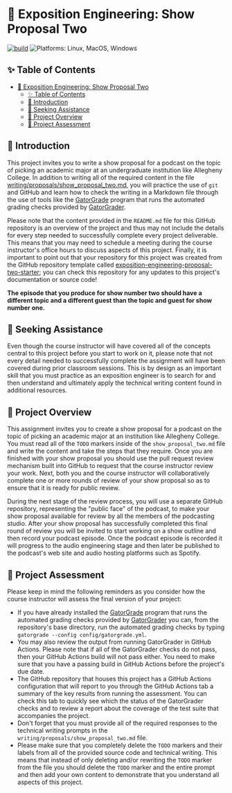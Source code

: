 # 🎤 Exposition Engineering: Show Proposal Two

[![build](../../actions/workflows/build.yml/badge.svg)](../../actions/)
![Platforms: Linux, MacOS, Windows](https://img.shields.io/badge/Platform-Linux%20%7C%20MacOS%20%7C%20Windows-blue.svg)

## ✨ Table of Contents

<!---toc start-->

* [🎤 Exposition Engineering: Show Proposal Two](#-exposition-engineering-show-proposal-two)
  * [✨ Table of Contents](#-table-of-contents)
  * [🏁 Introduction](#-introduction)
  * [🤝 Seeking Assistance](#-seeking-assistance)
  * [🛫 Project Overview](#-project-overview)
  * [🐊 Project Assessment](#-project-assessment)

<!---toc end-->

## 🏁 Introduction

This project invites you to write a show proposal for a podcast on the topic of
picking an academic major at an undergraduate institution like Allegheny
College. In addition to writing all of the required content in the file
[writing/proposals/show_proposal_two.md](writing/proposals/show_proposal_two.md),
you will practice the use of `git` and GitHub and learn how to check the
writing in a Markdown file through the use of tools like the
[GatorGrade](https://github.com/GatorEducator/gatorgrade) program that runs the
automated grading checks provided by
[GatorGrader](https://github.com/GatorEducator/gatorgrader).

Please note that the content provided in the `README.md` file for this GitHub
repository is an overview of the project and thus may not include the details
for every step needed to successfully complete every project deliverable. This
means that you may need to schedule a meeting during the course instructor's
office hours to discuss aspects of this project. Finally, it is important to
point out that your repository for this project was created from the GitHub
repository template called
[exposition-engineering-proposal-two-starter](https://github.com/ExpositionEngineering/exposition-engineering-proposal-two-starter);
you can check this repository for any updates to this project's documentation or
source code!

**The episode that you produce for show number two should have a different
topic and a different guest than the topic and guest for show number one.**

## 🤝 Seeking Assistance

Even though the course instructor will have covered all of the concepts central
to this project before you start to work on it, please note that not every
detail needed to successfully complete the assignment will have been covered
during prior classroom sessions. This is by design as an important skill that
you must practice as an exposition engineer is to search for and then understand
and ultimately apply the technical writing content found in additional resources.

## 🛫 Project Overview

This assignment invites you to create a show proposal for a podcast on the topic
of picking an academic major at an institution like Allegheny College. You must
read all of the `TODO` markers inside of the `show_proposal_two.md` file and
write the content and take the steps that they require. Once you are finished
with your show proposal you should use the pull request review mechanism built
into GitHub to request that the course instructor review your work. Next, both
you and the course instructor will collaboratively complete one or more rounds
of review of your show proposal so as to ensure that it is ready for public
review.

During the next stage of the review process, you will use a separate GitHub
repository, representing the "public face" of the podcast, to make your show
proposal available for review by all the members of the podcasting studio. After
your show proposal has successfully completed this final round of review you
will be invited to start working on a show outline and then record your podcast
episode. Once the podcast episode is recorded it will progress to the audio
engineering stage and then later be published to the podcast's web site and
audio hosting platforms such as Spotify.

## 🐊 Project Assessment

Please keep in mind the following reminders as you consider how the course
instructor will assess the final version of your project:

- If you have already installed the
[GatorGrade](https://github.com/GatorEducator/gatorgrade) program that runs the
automated grading checks provided by
[GatorGrader](https://github.com/GatorEducator/gatorgrader) you can, from the
repository's base directory, run the automated grading checks by typing
`gatorgrade --config config/gatorgrade.yml`.
- You may also review the output from running GatorGrader in GitHub Actions.
Please note that if all of the GatorGrader checks do not pass, then your GitHub
Actions build will not pass either. You need to make sure that you have a
passing build in GitHub Actions before the project's due date.
- The GitHub repository that houses this project has a GitHub Actions
configuration that will report to you through the GitHub Actions tab a summary
of the key results from running the assessment. You can check this tab to
quickly see which the status of the GatorGrader checks and to review a report
about the coverage of the test suite that accompanies the project.
- Don't forget that you must provide all of the required responses to the
technical writing prompts in the `writing/proposals/show_proposal_two.md` file.
- Please make sure that you completely delete the `TODO` markers and their
labels from all of the provided source code and technical writing. This means
that instead of only deleting and/or rewriting the `TODO` marker from the file
you should delete the `TODO` marker and the entire prompt and then add your own
content to demonstrate that you understand all aspects of this project.
